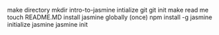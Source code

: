 make directory mkdir
  intro-to-jasmine
intialize git
  git init
make read me
  touch README.MD
install jasmine globally (once)
  npm install -g jasmine
initialize jasmine
  jasmine init

